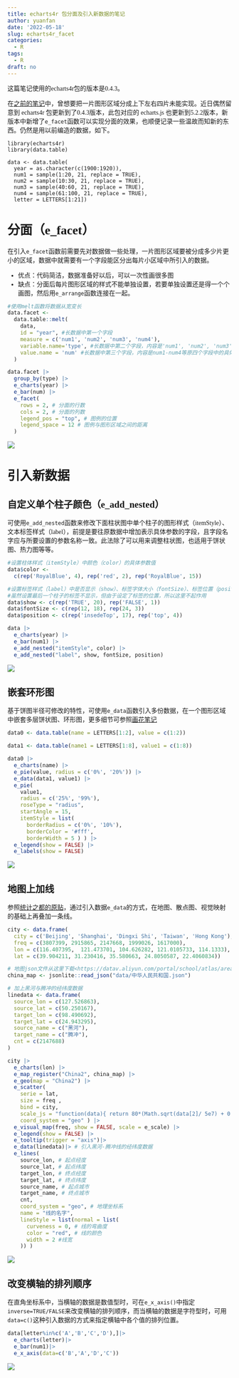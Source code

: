 ```yaml
---
title: echarts4r 包分面及引入新数据的笔记
author: yuanfan
date: '2022-05-18'
slug: echarts4r_facet
categories:
  - R
tags:
  - R
draft: no
---
```


<font face="微软雅黑">这篇笔记使用的echarts4r包的版本是0.4.3。

<!--more-->

在[之前的笔记](https://yuanfan.vercel.app/posts/e-line/)中，曾想要把一片图形区域分成上下左右四片未能实现。近日偶然留意到 echarts4r 包更新到了0.4.3版本，此包对应的 echarts.js 也更新到5.2.2版本，新版本中新增了`e_facet`函数可以实现分面的效果，也顺便记录一些温故而知新的东西。仍然是用以前编造的数据，如下。

```{r}
library(echarts4r)
library(data.table)

data <- data.table(
  year = as.character(c(1900:1920)),
  num1 = sample(1:20, 21, replace = TRUE),
  num2 = sample(10:30, 21, replace = TRUE),
  num3 = sample(40:60, 21, replace = TRUE),
  num4 = sample(61:100, 21, replace = TRUE),
  letter = LETTERS[1:21])
```

# 分面（e_facet）

在引入`e_facet`函数前需要先对数据做一些处理，一片图形区域要被分成多少片更小的区域，数据中就需要有一个字段能区分出每片小区域中所引入的数据。

+ 优点：代码简洁，数据准备好以后，可以一次性画很多图
+ 缺点：分面后每片图形区域的样式不能单独设置，若要单独设置还是得一个个画图，然后用`e_arrange`函数连接在一起。

```r
#使用melt函数将数据从宽变长
data.facet <-
  data.table::melt(
    data,
    id = "year", #长数据中第一个字段
    measure = c('num1', 'num2', 'num3', 'num4'),
    variable.name='type', #长数据中第二个字段，内容是'num1', 'num2', 'num3', 'num4'等四个类别
    value.name = 'num' #长数据中第三个字段，内容是num1-num4等原四个字段中的具体数值
  )

data.facet |>
  group_by(type) |>
  e_charts(year) |>
  e_bar(num) |>
  e_facet(
    rows = 2, # 分面的行数
    cols = 2, # 分面的列数
    legend_pos = "top", # 图例的位置
    legend_space = 12 # 图例与图形区域之间的距离
  ) 
```

![](https://yuanfan.vercel.app/images/2022/2022-05-18-1.png)

# 引入新数据

## 自定义单个柱子颜色（e_add_nested）

可使用`e_add_nested`函数来修改下面柱状图中单个柱子的图形样式（itemStyle）、文本标签样式（label），前提是要往原数据中增加表示具体参数的字段，且字段名字应与所要设置的参数名称一致。此法除了可以用来调整柱状图，也适用于饼状图、热力图等等。

```r
#设置柱体样式（itemStyle）中颜色（color）的具体参数值
data$color <-
  c(rep('RoyalBlue', 4), rep('red', 2), rep('RoyalBlue', 15))

#设置标签样式（label）中是否显示（show）、标签字体大小（fontSize）、标签位置（position）的具体参数值
#虽然设置最后一个柱子的标签不显示，但由于设定了标签的位置，所以这里不起作用
data$show <- c(rep('TRUE', 20), rep('FALSE', 1))
data$fontSize <- c(rep(12, 18), rep(24, 3))
data$position <- c(rep('insedeTop', 17), rep('top', 4))

data |>
  e_charts(year) |>
  e_bar(num1) |>
  e_add_nested("itemStyle", color) |>
  e_add_nested("label", show, fontSize, position)
```

![](https://yuanfan.vercel.app/images/2022/2022-05-18-2.png)

## 嵌套环形图

基于饼图半径可修改的特性，可使用`e_data`函数引入多份数据，在一个图形区域中嵌套多层饼状图、环形图，更多细节可参照[画花笔记](https://yuanfan.vercel.app/posts/echarts-flower/)

```r
data0 <- data.table(name = LETTERS[1:2], value = c(1:2))

data1 <- data.table(name1 = LETTERS[1:8], value1 = c(1:8))

data0 |>
  e_charts(name) |>
  e_pie(value, radius = c('0%', '20%')) |>
  e_data(data1, value1) |>
  e_pie(
    value1,
    radius = c('25%', '99%'),
    roseType = "radius",
    startAngle = 15,
    itemStyle = list(
      borderRadius = c('0%', '10%'),
      borderColor = '#fff',
      borderWidth = 5 ) ) |>
  e_legend(show = FALSE) |>
  e_labels(show = FALSE)
```

![](https://yuanfan.vercel.app/images/2022/2022-05-18-3.png)

## 地图上加线

参照[统计之都的原贴](https://d.cosx.org/d/423113-echarts4r/15)，通过引入数据`e_data`的方式，在地图、散点图、视觉映射的基础上再叠加一条线。

```r
city <- data.frame(
  city = c('Beijing', 'Shanghai', 'Dingxi Shi', 'Taiwan', 'Hong Kong'),
  freq = c(3807399, 2915865, 2147668, 1999026, 1617000),
  lon = c(116.407395,  121.473701, 104.626282, 121.0105733, 114.1333),
  lat = c(39.904211, 31.230416, 35.580663, 24.8050587, 22.4060834))

# 地图json文件从这里下载<https://datav.aliyun.com/portal/school/atlas/area_selector>
china_map <- jsonlite::read_json("data/中华人民共和国.json")

# 加上黑河与腾冲的经纬度数据
linedata <- data.frame(
  source_lon = c(127.526863),
  source_lat = c(50.250167),
  target_lon = c(98.490692),
  target_lat = c(24.943295),
  source_name = c("黑河"),
  target_name = c("腾冲"),
  cnt = c(2147688)
)

city |>
  e_charts(lon) |>
  e_map_register("China2", china_map) |>
  e_geo(map = "China2") |>
  e_scatter(
    serie = lat,
    size = freq ,
    bind = city,
    scale_js = "function(data){ return 80*(Math.sqrt(data[2]/ 5e7) + 0.1);}",
    coord_system = "geo" ) |>
  e_visual_map(freq, show = FALSE, scale = e_scale) |>
  e_legend(show = FALSE) |>
  e_tooltip(trigger = "axis")|>
  e_data(linedata)|> # 引入黑河-腾冲线的经纬度数据
  e_lines(
    source_lon, # 起点经度
    source_lat, # 起点纬度
    target_lon, # 终点经度
    target_lat, # 终点纬度
    source_name, # 起点城市
    target_name, # 终点城市
    cnt,
    coord_system = "geo", # 地理坐标系
    name = "线的名字",
    lineStyle = list(normal = list(
      curveness = 0, # 线的弯曲度
      color = "red", # 线的颜色
      width = 2 #线宽
    )) ) 
```

![](https://yuanfan.vercel.app/images/2022/2022-05-18-4.png)

## 改变横轴的排列顺序

在直角坐标系中，当横轴的数据是数值型时，可在`e_x_axis()`中指定`inverse=TRUE/FALSE`来改变横轴的排列顺序，而当横轴的数据是字符型时，可用`data=c()`这种引入数据的方式来指定横轴中各个值的排列位置。

```r
data[letter%in%c('A','B','C','D'),]|>
  e_charts(letter)|>
  e_bar(num1)|>
  e_x_axis(data=c('B','A','D','C'))
```

![](https://yuanfan.vercel.app/images/2022/2022-05-18-5.png)
